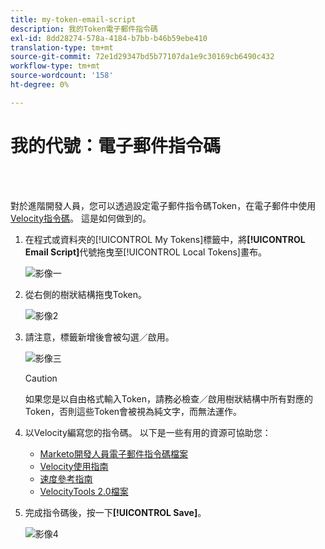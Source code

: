 ```yaml
---
title: my-token-email-script
description: 我的Token電子郵件指令碼
exl-id: 8dd28274-578a-4184-b7bb-b46b59ebe410
translation-type: tm+mt
source-git-commit: 72e1d29347bd5b77107da1e9c30169cb6490c432
workflow-type: tm+mt
source-wordcount: '158'
ht-degree: 0%

---
```


# 我的代號：電子郵件指令碼

<br> 

對於進階開發人員，您可以透過設定電子郵件指令碼Token，在電子郵件中使用[Velocity指令碼](https://velocity.apache.org/engine/1.7/user-guide.html)。 這是如何做到的。

1. 在程式或資料夾的[!UICONTROL My Tokens]標籤中，將&#x200B;**[!UICONTROL Email Script]**&#x200B;代號拖曳至[!UICONTROL Local Tokens]畫布。

   ![影像一](/help/sky/assets/my-tokens/my-token-email-script/my-token-email-script-1.png)

1. 從右側的樹狀結構拖曳Token。

   ![影像2](/help/sky/assets/my-tokens/my-token-email-script/my-token-email-script-2.png)

1. 請注意，標籤新增後會被勾選／啟用。

   ![影像三](/help/sky/assets/my-tokens/my-token-email-script/my-token-email-script-3.png)

   >[!CAUTION]
   >
   >如果您是以自由格式輸入Token，請務必檢查／啟用樹狀結構中所有對應的Token，否則這些Token會被視為純文字，而無法運作。

1. 以Velocity編寫您的指令碼。 以下是一些有用的資源可協助您：

   * [Marketo開發人員電子郵件指令碼檔案](https://developers.marketo.com/email-scripting/)
   * [Velocity使用指南](https://velocity.apache.org/engine/devel/user-guide.html)
   * [速度參考指南](https://velocity.apache.org/engine/devel/vtl-reference-guide.html)
   * [VelocityTools 2.0檔案](https://velocity.apache.org/tools/releases/2.0/javadoc/index.html)

1. 完成指令碼後，按一下&#x200B;**[!UICONTROL Save]**。

   ![影像4](/help/sky/assets/my-tokens/my-token-email-script/my-token-email-script-4.png)
